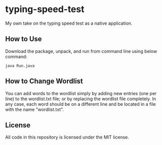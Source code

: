 # typing-speed-test

My own take on the typing speed test as a native application.

## How to Use

Download the package, unpack, and run from command line using below command:

```
java Run.java
```

## How to Change Wordlist

You can add words to the wordlist simply by adding new entries (one per line) to the wordlist.txt file; or by replacing the wordlist file completely.  In any case, each word should be on a different line and be located in a file with the name "wordlist.txt".

## License

All code in this repository is licensed under the MIT license.  